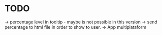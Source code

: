 # TODO
-> percentage level in tooltip - maybe is not possible in this version
-> send percentage to html file in order to show to user.
-> App multiplataform